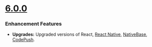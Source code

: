 # [6.0.0](http://gitstrap.com/strapmobile/FlatApp/tags/v6.0.0)

### Enhancement Features

- **Upgrades:** Upgraded versions of React, [React Native](https://facebook.github.io/react-native/), [NativeBase](http://nativebase.io/), [CodePush](https://github.com/Microsoft/react-native-code-push).
